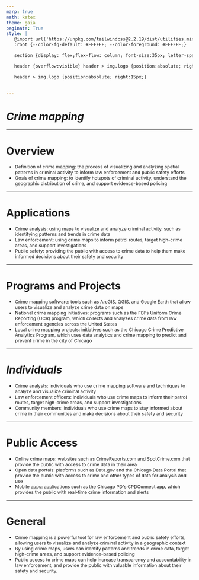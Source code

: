 ```yaml
---
marp: true
math: katex
theme: gaia
paginate: True
style: |
   @import url('https://unpkg.com/tailwindcss@2.2.19/dist/utilities.min.css');
   :root {--color-fg-default: #FFFFFF; --color-foreground: #FFFFFF;}

   section {display: flex;flex-flow: column; font-size:35px; letter-spacing:1.4px;}

   header {overflow:visible} header > img.logo {position:absolute; right:15px;}

   header > img.logo {position:absolute; right:15px;}


---
```

<!-- backgroundImage: url('backgrounds/aaabstract (15).png') -->
<!-- _class: lead -->

 # _Crime mapping_

---
<style scoped>p,li {font-size:0.92em}</style>

 # Overview
- Definition of crime mapping: the process of visualizing and analyzing spatial patterns in criminal activity to inform law enforcement and public safety efforts
- Goals of crime mapping: to identify hotspots of criminal activity, understand the geographic distribution of crime, and support evidence-based policing


---
<style scoped>p,li {font-size:0.88em}</style>

 # **Applications**

- Crime analysis: using maps to visualize and analyze criminal activity, such as identifying patterns and trends in crime data
- Law enforcement: using crime maps to inform patrol routes, target high-crime areas, and support investigations
- Public safety: providing the public with access to crime data to help them make informed decisions about their safety and security

---
<style scoped>p,li {font-size:0.88em}</style>

 # **Programs and Projects**

- Crime mapping software: tools such as ArcGIS, QGIS, and Google Earth that allow users to visualize and analyze crime data on maps
- National crime mapping initiatives: programs such as the FBI's Uniform Crime Reporting (UCR) program, which collects and analyzes crime data from law enforcement agencies across the United States
- Local crime mapping projects: initiatives such as the Chicago Crime Predictive Analytics Program, which uses data analytics and crime mapping to predict and prevent crime in the city of Chicago

---
<style scoped>p,li {font-size:0.88em}</style>

 # _Individuals_

- Crime analysts: individuals who use crime mapping software and techniques to analyze and visualize criminal activity
- Law enforcement officers: individuals who use crime maps to inform their patrol routes, target high-crime areas, and support investigations
- Community members: individuals who use crime maps to stay informed about crime in their communities and make decisions about their safety and security

---
<style scoped>p,li {font-size:0.88em}</style>

 # Public Access

- Online crime maps: websites such as CrimeReports.com and SpotCrime.com that provide the public with access to crime data in their area
- Open data portals: platforms such as Data.gov and the Chicago Data Portal that provide the public with access to crime and other types of data for analysis and use
- Mobile apps: applications such as the Chicago PD's CPDConnect app, which provides the public with real-time crime information and alerts

---
<style scoped>p,li {font-size:0.88em}</style>

 # **General**
- Crime mapping is a powerful tool for law enforcement and public safety efforts, allowing users to visualize and analyze criminal activity in a geographic context
- By using crime maps, users can identify patterns and trends in crime data, target high-crime areas, and support evidence-based policing
- Public access to crime maps can help increase transparency and accountability in law enforcement, and provide the public with valuable information about their safety and security.
